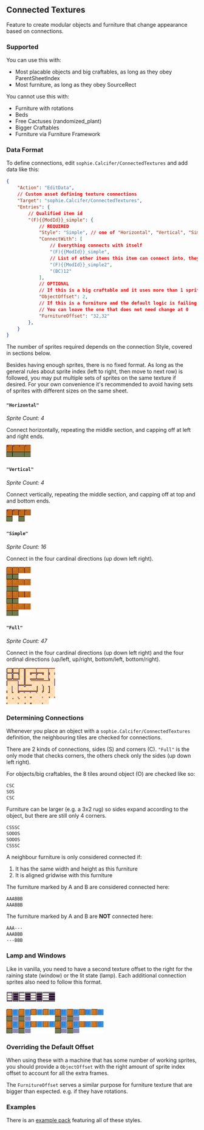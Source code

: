 <!-- can merge this into README later as desired -->
## Connected Textures

Feature to create modular objects and furniture that change appearance based on connections.

### Supported

You can use this with:
- Most placable objects and big craftables, as long as they obey ParentSheetIndex
- Most furniture, as long as they obey SourceRect

You cannot use this with:
- Furniture with rotations
- Beds
- Free Cactuses (randomized_plant)
- Bigger Craftables
- Furniture via Furniture Framework

### Data Format

To define connections, edit `sophie.Calcifer/ConnectedTextures` and add data like this:

```json
{
    "Action": "EditData",
    // Custom asset defining texture connections
    "Target": "sophie.Calcifer/ConnectedTextures",
    "Entries": {
        // Qualified item id
        "(F){{ModId}}_simple": {
            // REQUIRED
            "Style": "Simple", // one of "Horizontal", "Vertical", "Simple", "Full". More on this in following sections
            "ConnectWith": [
                // Everything connects with itself
                "(F){{ModId}}_simple",
                // List of other items this item can connect into, they don't need to have `sophie.Calcifer/ConnectedTextures` entries (but it usually makes more sense if they did)
                "(F){{ModId}}_simple2",
                "(BC)12"
            ],
            // OPTIONAL
            // If this is a big craftable and it uses more than 1 sprite for any reason, use this to change the offsets accordingly
            "ObjectOffset": 2,
            // If this is a furniture and the default logic is failing to account for the full width or height of sprites, use this to change the offsets accordingly
            // You can leave the one that does not need change at 0
            "FurnitureOffset": "32,32"
        },
    }
}
```

The number of sprites required depends on the connection Style, covered in sections below.

Besides having enough sprites, there is no fixed format. As long as the general rules about sprite index (left to right, then move to next row) is followed, you may put multiple sets of sprites on the same texture if desired. For your own convenience it's recommended to avoid having sets of sprites with different sizes on the same sheet.

#### `"Horizontal"`

_Sprite Count: 4_

Connect horizontally, repeating the middle section, and capping off at left and right ends.

![horizontal 4 sprites](./examples/ConnectedTexturesExamples/assets/horizontal.png)

#### `"Vertical"`

_Sprite Count: 4_

Connect vertically, repeating the middle section, and capping off at top and and bottom ends.

![vertical 4 sprites](./examples/ConnectedTexturesExamples/assets/vertical.png)

#### `"Simple"`

_Sprite Count: 16_

Connect in the four cardinal directions (up down left right).

![simple 16 sprites](./examples/ConnectedTexturesExamples/assets/simple.png)

#### `"Full"`

_Sprite Count: 47_

Connect in the four cardinal directions (up down left right) and the four ordinal directions (up/left, up/right, bottom/left, bottom/right).

![full 47 sprites](./examples/ConnectedTexturesExamples/assets/rug_full.png)

### Determining Connections

Whenever you place an object with a `sophie.Calcifer/ConnectedTextures` definition, the neighbouring tiles are checked for connections.

There are 2 kinds of connections, sides (S) and corners (C). `"Full"` is the only mode that checks corners, the others check only the sides (up down left right).

For objects/big craftables, the 8 tiles around object (O) are checked like so:
```
CSC
SOS
CSC
```

Furniture can be larger (e.g. a 3x2 rug) so sides expand according to the object, but there are still only 4 corners.
```
CSSSC
SOOOS
SOOOS
CSSSC
```

A neighbour furniture is only considered connected if:
1. It has the same width and height as this furniture
2. It is aligned gridwise with this furniture

The furniture marked by A and B are considered connected here:
```
AAABBB
AAABBB
```

The furniture marked by A and B are **NOT** connected here:
```
AAA---
AAABBB
---BBB
```

### Lamp and Windows

Like in vanilla, you need to have a second texture offset to the right for the raining state (window) or the lit state (lamp). Each additional connection sprites also need to follow this format.

![window 4*2 sprites](./examples/ConnectedTexturesExamples/assets/window_horizontal.png)

![lamp 16*2 sprites](./examples/ConnectedTexturesExamples/assets/lamp_simple.png)

### Overriding the Default Offset

When using these with a machine that has some number of working sprites, you should provide a `ObjectOffset` with the right amount of sprite index offset to account for all the extra frames.

The `FurnitureOffset` serves a similar purpose for furniture texture that are bigger than expected. e.g. if they have rotations.

### Examples

There is an [example pack](./examples/ConnectedTexturesExamples) featuring all of these styles.
